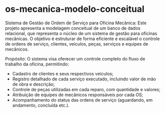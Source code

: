 # os-mecanica-modelo-conceitual

Sistema de Gestão de Ordem de Serviço para Oficina Mecânica:
Este projeto apresenta a modelagem conceitual de um banco de dados relacional, que representa o núcleo de um sistema de gestão para oficinas mecânicas.
O objetivo é estruturar de forma eficiente e escalável o controle de ordens de serviço, clientes, veículos, peças, serviços e equipes de mecânicos.

Propósito:
O sistema visa oferecer um controle completo do fluxo de trabalho da oficina, permitindo:
- Cadastro de clientes e seus respectivos veículos;
- Registro detalhado de cada serviço executado, incluindo valor de mão de obra e descrição;
- Controle de peças utilizadas em cada reparo, com quantidade e valores;
- Atribuição de equipes de mecânicos responsáveis por cada OS;
- Acompanhamento do status das ordens de serviço (aguardando, em andamento, concluída etc.).
